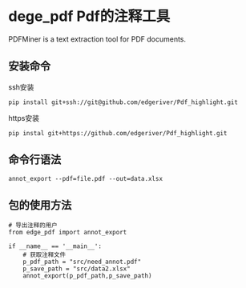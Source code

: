 # dege_pdf Pdf的注释工具

PDFMiner is a text extraction tool for PDF documents.

## 安装命令
ssh安装

    pip install git+ssh://git@github.com/edgeriver/Pdf_highlight.git

https安装

    pip instal git+https://github.com/edgeriver/Pdf_highlight.git


## 命令行语法
    annot_export --pdf=file.pdf --out=data.xlsx

## 包的使用方法
    # 导出注释的用户
    from edge_pdf import annot_export
    
    if __name__ == '__main__':
        # 获取注释文件
        p_pdf_path = "src/need_annot.pdf"
        p_save_path = "src/data2.xlsx"
        annot_export(p_pdf_path,p_save_path)
